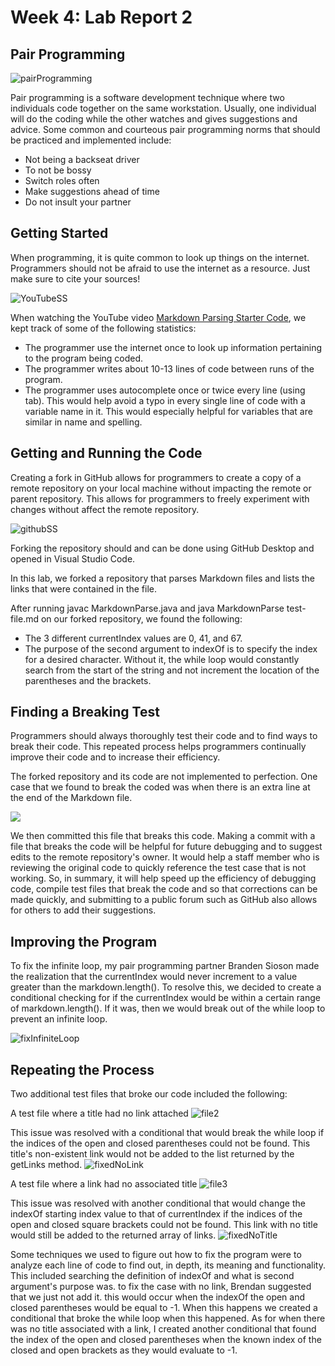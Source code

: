 # Week 4: Lab Report 2

## Pair Programming

![pairProgramming](lab3Screenshots/pairProgramming.jpeg)

Pair programming is a software development technique where two individuals code together on the same workstation. Usually, one individual will do the coding while the other watches and gives suggestions and advice. Some common and courteous pair programming norms that should be practiced and implemented include:

- Not being a backseat driver
- To not be bossy
- Switch roles often
- Make suggestions ahead of time
- Do not insult your partner


## Getting Started
When programming, it is quite common to look up things on the internet. Programmers should not be afraid to use the internet as a resource. Just make sure to cite your sources! 

![YouTubeSS](lab3Screenshots/YouTubeSS.png)

When watching the YouTube video [Markdown Parsing Starter Code](https://www.youtube.com/watch?v=k67e-Icw4ug), we kept track of some of the following statistics:

- The programmer use the internet once to look up information pertaining to the program being coded.
- The programmer writes about 10-13 lines of code between runs of the program.
- The programmer uses autocomplete once or twice every line (using tab). This would help avoid a typo in every single line of code with a variable name in it. This would especially helpful for variables that are similar in name and spelling.

## Getting and Running the Code

Creating a fork in GitHub allows for programmers to create a copy of a remote repository on your local machine without impacting the remote or parent repository. This allows for programmers to freely experiment with changes without affect the remote repository. 

![githubSS](lab3Screenshots/githubSS.png)


Forking the repository should and can be done using GitHub Desktop and opened in Visual Studio Code.

In this lab, we forked a repository that parses Markdown files and lists the links that were contained in the file.

After running javac MarkdownParse.java and java MarkdownParse test-file.md on our forked repository, we found the following:
- The 3 different currentIndex values are 0, 41, and 67.
- The purpose of the second argument to indexOf is to specify the index for a desired character. Without it, the while loop would constantly search from the start of the string and not increment the location of the parentheses and the brackets.

## Finding a Breaking Test

Programmers should always thoroughly test their code and to find ways to break their code. This repeated process helps programmers continually improve their code and to increase their efficiency. 

The forked repository and its code are not implemented to perfection. One case that we found to break the coded was when there is an extra line at the end of the Markdown file. 

![](lab3Screenshots/file1.png)


We then committed this file that breaks this code. Making a commit with a file that breaks the code will be helpful for future debugging and to suggest edits to the remote repository's owner. It would help a staff member who is reviewing the original code to quickly reference the test case that is not working. So, in summary, it will help speed up the efficiency of debugging code, compile test files that break the code and so that corrections can be made quickly, and submitting to a public forum such as GitHub also allows for others to add their suggestions.

## Improving the Program

To fix the infinite loop, my pair programming partner Branden Sioson made the realization that the currentIndex would never increment to a value greater than the markdown.length(). To resolve this, we decided to create a conditional checking for if the currentIndex would be within a certain range of markdown.length(). If it was, then we would break out of the while loop to prevent an infinite loop. 


![fixInfiniteLoop](lab3Screenshots/fixedInfiniteLoop.png)


## Repeating the Process
Two additional test files that broke our code included the following:

A test file where a title had no link attached
![file2](lab3Screenshots/file2.png)


This issue was resolved with a conditional that would break the while loop if the indices of the open and closed parentheses could not be found. This title's non-existent link would not be added to the list returned by the getLinks method.
![fixedNoLink](lab3Screenshots/fixedNoLink.png)


A test file where a link had no associated title
![file3](lab3Screenshots/file3.png)


This issue was resolved with another conditional that would change the indexOf starting index value to that of currentIndex if the indices of the open and closed square brackets could not be found. This link with no title would still be added to the returned array of links.
![fixedNoTitle](lab3Screenshots/fixedLinkOnly.png)


Some techniques we used to figure out how to fix the program were to analyze each line of code to find out, in depth, its meaning and functionality. This included searching the definition of indexOf and what is second argument's purpose was. to fix the case with no link, Brendan suggested that we just not add it. this would occur when the indexOf the open and closed parentheses would be equal to -1. When this happens we created a conditional that broke the while loop when this happened. As for when there was no title associated with a link, I created another conditional that found the index of the open and closed parentheses when the known index of the closed and open brackets as they would evaluate to -1.